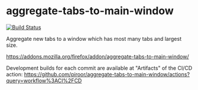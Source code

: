 # aggregate-tabs-to-main-window

[![Build Status](https://travis-ci.org/piroor/aggregate-tabs-to-main-window.svg?branch=trunk)](https://travis-ci.org/piroor/aggregate-tabs-to-main-window)

Aggregate new tabs to a window which has most many tabs and largest size.

https://addons.mozilla.org/firefox/addon/aggregate-tabs-to-main-window/

Development builds for each commit are available at "Artifacts" of the CI/CD action:
https://github.com/piroor/aggregate-tabs-to-main-window/actions?query=workflow%3ACI%2FCD
